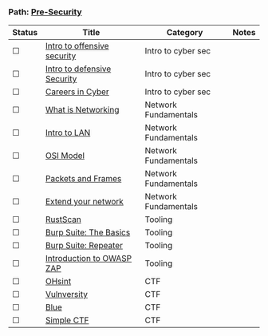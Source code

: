 ### Path: [Pre-Security](https://tryhackme.com/paths)

| Status | Title                                                                    | Category            | Notes           |
| ---    | ---                                                                      | ---                 | ---             |
| ☐  | [Intro to offensive security](https://tryhackme.com/room/introtooffensivesecurity)      | Intro to cyber sec               |   
| ☐  | [Intro to defensive Security](https://tryhackme.com/room/defensivesecurity)             | Intro to cyber sec               |   
| ☐  | [Careers in Cyber](https://tryhackme.com/jr/careersincyber)                             | Intro to cyber sec               |
| ☐  | [What is Networking](https://tryhackme.com/jr/whatisnetworking)                         | Network Fundamentals             |
| ☐  | [Intro to LAN](https://tryhackme.com/jr/introtolan)                                     | Network Fundamentals             |
| ☐  | [OSI Model](https://tryhackme.com/jr/osimodelzi)                                      | Network Fundamentals               |
| ☐  | [Packets and Frames](https://tryhackme.com/jr/packetsframes)                          | Network Fundamentals               |
| ☐  | [Extend your network](https://tryhackme.com/jr/extendingyournetwork)                  | Network Fundamentals               |   | ☐  | [Shodan.io](https://tryhackme.com/room/shodan)                                | Tooling             |
| ☐  | [RustScan](https://tryhackme.com/room/rustscan)                               | Tooling             |
| ☐  | [Burp Suite: The Basics](https://tryhackme.com/room/burpsuitebasics)          | Tooling             |
| ☐  | [Burp Suite: Repeater](https://tryhackme.com/room/burpsuiterepeater)          | Tooling             |
| ☐  | [Introduction to OWASP ZAP](https://tryhackme.com/room/learnowaspzap)         | Tooling             |
| ☐  | [OHsint](https://tryhackme.com/room/ohsint)                                   | CTF                 |
| ☐  | [Vulnversity](https://tryhackme.com/room/vulnversity)                         | CTF                 |
| ☐  | [Blue](https://tryhackme.com/room/blue)                                       | CTF                 |
| ☐  | [Simple CTF](https://tryhackme.com/room/easyctf)                              | CTF                 |
